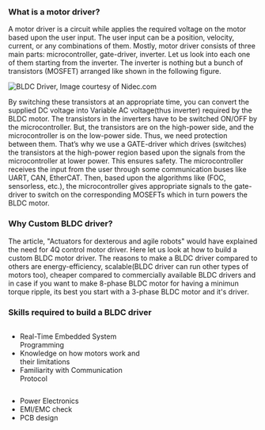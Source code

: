 ### What is a motor driver? 

 A motor driver is a circuit while applies the required voltage on the motor based upon the user input. The user input can be a position, velocity, current, or any combinations of them. Mostly, motor driver consists of three main parts: microcontroller, gate-driver, inverter. Let us look into each one of them starting from the inverter. The inverter is nothing but a bunch of transistors (MOSFET) arranged like shown in the following figure. 


![BLDC Driver, Image courtesy of Nidec.com](https://ajaygunalan.github.io/projects/asset/past/bldc/bldc_driver.png)


 By switching these transistors at an appropriate time, you can convert the supplied DC voltage into Variable AC voltage(thus inverter) required by the BLDC motor. The transistors in the inverters have to be switched ON/OFF by the microcontroller. But, the transistors are on the high-power side, and the microcontroller is on the low-power side. Thus, we need protection between them. That’s why we use a GATE-driver which drives (switches) the transistors at the high-power region based upon the signals from the microcontroller at lower power. This ensures safety. The microcontroller receives the input from the user through some communication buses like UART, CAN, EtherCAT. Then, based upon the algorithms like (FOC, sensorless, etc.), the microcontroller gives appropriate signals to the gate-driver to switch on the corresponding MOSEFTs which in turn powers the BLDC motor.  



### Why Custom BLDC driver? 

 The article, "Actuators for dexterous and agile robots" would have explained the need for 4Q control motor driver. Here let us look at how to build a custom BLDC motor driver. The reasons to make a BLDC driver compared to others are energy-efficiency, scalable(BLDC driver can run other types of motors too), cheaper compared to commercially available BLDC drivers and in case if you want to make 8-phase BLDC motor for having a minimun torque ripple, its best you start with a 3-phase BLDC motor and it's driver.




### Skills required to build a BLDC driver 


 
  <ul style="width:50%; float:left;">
    <li>Real-Time Embedded System Programming</li>
    <li>Knowledge on how motors work and their limitations</li>
    <li>Familiarity with Communication Protocol</li>
  </ul>

  <ul style="width:50%; float:left;">
    <li>Power Electronics</li>
    <li>EMI/EMC check</li>
    <li>PCB design</li>
  </ul>

